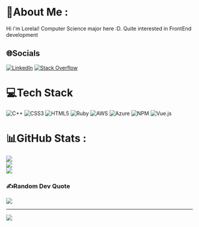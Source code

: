 # 💫About Me :
Hi i'm Lorelai! Computer Science major here :D.
Quite interested in FrontEnd development

## 🌐Socials
[![LinkedIn](https://img.shields.io/badge/LinkedIn-%230077B5.svg?logo=linkedin&logoColor=white)](https://linkedin.com/in/lorelaigarciaalvarez) [![Stack Overflow](https://img.shields.io/badge/-Stackoverflow-FE7A16?logo=stack-overflow&logoColor=white)](https://stackoverflow.com/users/19925308) 

# 💻Tech Stack
![C++](https://img.shields.io/badge/c++-%2300599C.svg?style=for-the-badge&logo=c%2B%2B&logoColor=white) ![CSS3](https://img.shields.io/badge/css3-%231572B6.svg?style=for-the-badge&logo=css3&logoColor=white) ![HTML5](https://img.shields.io/badge/html5-%23E34F26.svg?style=for-the-badge&logo=html5&logoColor=white) ![Ruby](https://img.shields.io/badge/ruby-%23CC342D.svg?style=for-the-badge&logo=ruby&logoColor=white) ![AWS](https://img.shields.io/badge/AWS-%23FF9900.svg?style=for-the-badge&logo=amazon-aws&logoColor=white) ![Azure](https://img.shields.io/badge/azure-%230072C6.svg?style=for-the-badge&logo=azure-devops&logoColor=white) ![NPM](https://img.shields.io/badge/NPM-%23000000.svg?style=for-the-badge&logo=npm&logoColor=white) ![Vue.js](https://img.shields.io/badge/vuejs-%2335495e.svg?style=for-the-badge&logo=vuedotjs&logoColor=%234FC08D)
# 📊GitHub Stats :
![](https://github-readme-stats.vercel.app/api?username=mixedfeelings13&theme=dracula&hide_border=true&include_all_commits=false&count_private=false)<br/>
![](https://github-readme-streak-stats.herokuapp.com/?user=mixedfeelings13&theme=dracula&hide_border=true)<br/>
![](https://github-readme-stats.vercel.app/api/top-langs/?username=mixedfeelings13&theme=dracula&hide_border=true&include_all_commits=false&count_private=false&layout=compact)

### ✍️Random Dev Quote
![](https://quotes-github-readme.vercel.app/api?type=horizontal&theme=tokyonight)

---
[![](https://visitcount.itsvg.in/api?id=mixedfeelings13&icon=7&color=10)](https://visitcount.itsvg.in)
